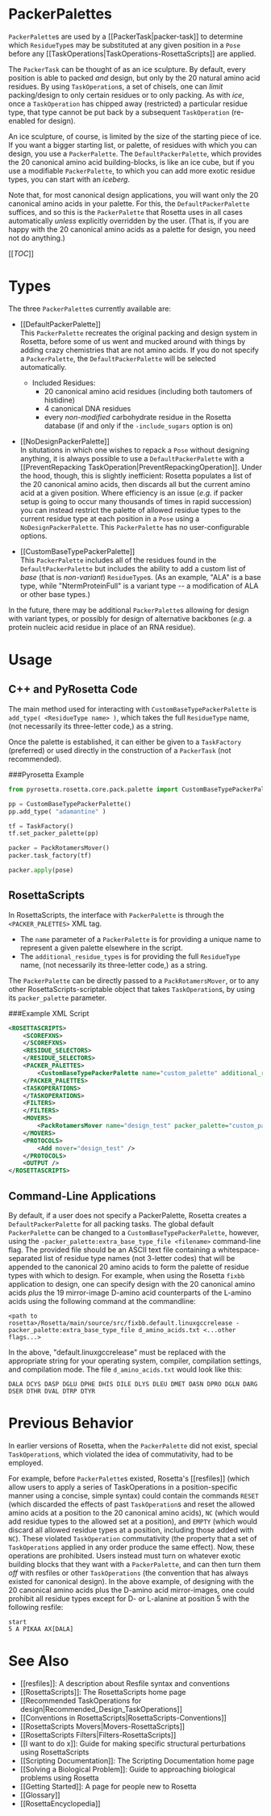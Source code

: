 # PackerPalettes

`PackerPalette`s are used by a [[PackerTask|packer-task]] to determine which `ResidueType`s may be substituted at any given position in a `Pose` before any [[TaskOperations|TaskOperations-RosettaScripts]] are applied.

The `PackerTask` can be thought of as an ice sculpture. By default, every position is able to packed _and_ design, but only by the 20 natural amino acid residues. By using `TaskOperation`s, a set of chisels, one can _limit_ packing/design to only certain residues or to only packing. As with _ice_, once a `TaskOperation` has chipped away (restricted) a particular residue type, that type cannot be put back by a subsequent `TaskOperation` (re-enabled for design).

An ice sculpture, of course, is limited by the size of the starting piece of ice. If you want a bigger starting list, or palette, of residues with which you can design, you use a `PackerPalette`. The `DefaultPackerPalette`, which provides the 20 canonical amino acid building-blocks, is like an ice cube, but if you use a modifiable `PackerPalette`, to which you can add more exotic residue types, you can start with an _iceberg_.

Note that, for most canonical design applications, you will want only the 20 canonical amino acids in your palette.  For this, the `DefaultPackerPalette` suffices, and so this is the `PackerPalette` that Rosetta uses in all cases automatically _unless_ explicitly overridden by the user.  (That is, if you are happy with the 20 canonical amino acids as a palette for design, you need not do anything.)

[[_TOC_]]

Types
=====

The three `PackerPalette`s currently available are:

* [[DefaultPackerPalette]]<br />
  This `PackerPalette` recreates the original packing and design system in Rosetta, before some of us went and mucked around with things by adding crazy chemistries that are not amino acids. If you do not specify a `PackerPalette`, the `DefaultPackerPalette` will be selected automatically.
  * Included Residues:
    * 20 canonical amino acid residues (including both tautomers of histidine)
    * 4 canonical DNA residues
    * every _non-modified_ carbohydrate residue in the Rosetta database (if and only if the `-include_sugars` option is on)

* [[NoDesignPackerPalette]]<br/>
  In situtations in which one wishes to repack a `Pose` without designing anything, it is always possible to use a `DefaultPackerPalette` with a [[PreventRepacking TaskOperation|PreventRepackingOperation]].  Under the hood, though, this is slightly inefficient: Rosetta populates a list of the 20 canonical amino acids, then discards all but the current amino acid at a given position.  Where efficiency is an issue (_e.g._ if packer setup is going to occur many thousands of times in rapid succession) you can instead restrict the palette of allowed residue types to the current residue type at each position in a `Pose` using a `NoDesignPackerPalette`.  This `PackerPalette` has no user-configurable options.

* [[CustomBaseTypePackerPalette]]<br />
  This `PackerPalette` includes all of the residues found in the `DefaultPackerPalette` but includes the ability to add a custom list of _base_ (that is _non-variant_) `ResidueType`s. (As an example, "ALA" is a base type, while "NtermProteinFull" is a variant type -- a modification of ALA or other base types.)

<!--
* [[CustomVariantTypePackerPalette]]<br />
  This `PackerPalette` is similar to the `CustomBaseTypePackerPalette`, except that it allows for design of `VariantType` residues, including such things as modified sugars or post-translationally modified (PTM) amino acid residues.
-->

In the future, there may be additional `PackerPalette`s allowing for design with variant types, or possibly for design of alternative backbones (_e.g._ a protein nucleic acid residue in place of an RNA residue).

Usage
=====
C++ and PyRosetta Code
----------------------

The main method used for interacting with `CustomBaseTypePackerPalette` is `add_type( <ResidueType name> )`, which takes the full `ResidueType` name, (not necessarily its three-letter code,) as a string.

Once the palette is established, it can either be given to a `TaskFactory` (preferred) or used directly in the construction of a `PackerTask` (not recommended).

###Pyrosetta Example

```python
from pyrosetta.rosetta.core.pack.palette import CustomBaseTypePackerPalette

pp = CustomBaseTypePackerPalette()
pp.add_type( "adamantine" )

tf = TaskFactory()
tf.set_packer_palette(pp)

packer = PackRotamersMover()
packer.task_factory(tf)

packer.apply(pose)
```

RosettaScripts
--------------

In RosettaScripts, the interface with `PackerPalette` is through the `<PACKER_PALETTES>` XML tag.

* The `name` parameter of a `PackerPalette` is for providing a unique name to represent a given palette elsewhere in the script.
* The `additional_residue_types` is for providing the full `ResidueType` name, (not necessarily its three-letter code,) as a string.

The `PackerPalette` can be directly passed to a `PackRotamersMover`, or to any other RosettaScripts-scriptable object that takes `TaskOperation`s, by using its `packer_palette` parameter.

###Example XML Script

```xml
<ROSETTASCRIPTS>
	<SCOREFXNS>
	</SCOREFXNS>
	<RESIDUE_SELECTORS>
	</RESIDUE_SELECTORS>
	<PACKER_PALETTES>
		<CustomBaseTypePackerPalette name="custom_palette" additional_residue_types="adamantine" />
	</PACKER_PALETTES>
	<TASKOPERATIONS>
	</TASKOPERATIONS>
	<FILTERS>
	</FILTERS>
	<MOVERS>
		<PackRotamersMover name="design_test" packer_palette="custom_palette" />
	</MOVERS>
	<PROTOCOLS>
		<Add mover="design_test" />
	</PROTOCOLS>
	<OUTPUT />
</ROSETTASCRIPTS>
```

Command-Line Applications
-------------------------

By default, if a user does not specify a PackerPalette, Rosetta creates a `DefaultPackerPalette` for all packing tasks.  The global default `PackerPalette` can be changed to a `CustomBaseTypePackerPalette`, however, using the `-packer_palette:extra_base_type_file <filename>` command-line flag.  The provided file should be an ASCII text file containing a whitespace-separated list of residue type names (not 3-letter codes) that will be appended to the canonical 20 amino acids to form the palette of residue types with which to design.  For example, when using the Rosetta `fixbb` application to design, one can specify design with the 20 canonical amino acids _plus_ the 19 mirror-image D-amino acid counterparts of the L-amino acids using the following command at the commandline:

```
<path to rosetta>/Rosetta/main/source/src/fixbb.default.linuxgccrelease -packer_palette:extra_base_type_file d_amino_acids.txt <...other flags...>
```

In the above, "default.linuxgccrelease" must be replaced with the appropriate string for your operating system, compiler, compilation settings, and compilation mode.  The file `d_amino_acids.txt` would look like this:

```
DALA DCYS DASP DGLU DPHE DHIS DILE DLYS DLEU DMET DASN DPRO DGLN DARG DSER DTHR DVAL DTRP DTYR
```

Previous Behavior
=================

In earlier versions of Rosetta, when the `PackerPalette` did not exist, special `TaskOperation`s, which violated the idea of commutativity, had to be employed.

For example, before `PackerPalette`s existed, Rosetta's [[resfiles]] (which allow users to apply a series of TaskOperations in a position-specific manner using a concise, simple syntax) could contain the commands `RESET` (which discarded the effects of past `TaskOperation`s and reset the allowed amino acids at a position to the 20 canonical amino acids), `NC` (which would add residue types to the allowed set at a position), and `EMPTY` (which would discard all allowed residue types at a position, including those added with `NC`).  These violated `TaskOperation` commutativity (the property that a set of `TaskOperations` applied in any order produce the same effect).  Now, these operations are prohibited.  Users instead must turn on whatever exotic building blocks that they want with a `PackerPalette`, and can then turn them _off_ with resfiles or other `TaskOperations` (the convention that has always existed for canonical design).  In the above example, of designing with the 20 canonical amino acids plus the D-amino acid mirror-images, one could prohibit all residue types except for D- or L-alanine at position 5 with the following resfile:

```
start
5 A PIKAA AX[DALA]
```

See Also
========

* [[resfiles]]: A description about Resfile syntax and conventions
* [[RosettaScripts]]: The RosettaScripts home page
* [[Recommended TaskOperations for design|Recommended_Design_TaskOperations]]
* [[Conventions in RosettaScripts|RosettaScripts-Conventions]]
* [[RosettaScripts Movers|Movers-RosettaScripts]]
* [[RosettaScripts Filters|Filters-RosettaScripts]]
* [[I want to do x]]: Guide for making specific structural perturbations using RosettaScripts
* [[Scripting Documentation]]: The Scripting Documentation home page
* [[Solving a Biological Problem]]: Guide to approaching biological problems using Rosetta
* [[Getting Started]]: A page for people new to Rosetta
* [[Glossary]]
* [[RosettaEncyclopedia]]
